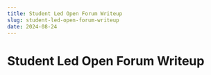 ```yaml
---
title: Student Led Open Forum Writeup
slug: student-led-open-forum-writeup
date: 2024-08-24
---
```

# Student Led Open Forum Writeup
